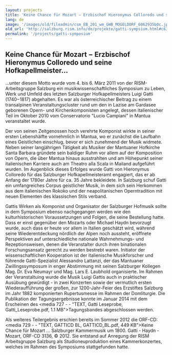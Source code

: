 ```yaml
---
layout: projects
title: 'Keine Chance für Mozart − Erzbischof Hieronymus Colloredo und seine Hofkapellmeister'
lang: de
image: '/images/old/fileadmin/csm_EB_201_wm_GWB_MOGELDORF_6062935b0c.jpg'
old_url: 'http://salzburg.rism.info/de/projekte/gatti-sympsium.html#c636'
permalink: '/projects/gatti-symposium'
---
```


## Keine Chance für Mozart − Erzbischof Hieronymus Colloredo und seine Hofkapellmeister...

...unter diesem Motto wurde vom 4. bis 6. März 2011 von der RISM-Arbeitsgruppe Salzburg ein musikwissenschaftliches Symposium zu Leben, Werk und Umfeld des letzten Salzburger Hofkapellmeisters Luigi Gatti (1740−1817) abgehalten. Es war als österreichischer Beitrag zu einem transalpinen Veranstaltungscluster rund um den in Lazise am Gardasee geborenen Opern- und Kirchenkomponisten angelegt, dessen italienischer Teil im Oktober 2010 vom Conservatorio "Lucio Campiani" in Mantua veranstaltet wurde.

Der von seinen Zeitgenossen hoch verehrte Komponist wirkte in seiner ersten Lebenshälfte vornehmlich in Mantua, wo er zunächst die Laufbahn eines Geistlichen einschlug, bevor er sich zunehmend der Musik widmete. Neben seiner langjährigen Tätigkeit als Musiker der Mantuaner Hofkirche Santa Barbara gründete sein baldiger Ruhm vor allem auf der Komposition von Opern, die über Mantua hinaus ausstrahlten und am Höhepunkt seiner italienischen Karriere auch am Theatro alla Scala in Mailand aufgeführt wurden. Im Augenblick dieses Erfolges wurde Gatti von Hieronymus Colloredo für das Salzburger Hofkapellmeisteramt engagiert, das er ab Anfang der 1780er Jahre für ca. 35 Jahre bekleidete. In Salzburg schuf Gatti ein umfangreiches Corpus geistlicher Musik, in dem sich sein Herkommen aus dem italienischen Rokoko und der neapolitanischen Operntradition mit neuen Elementen des klassischen Stils verband.

Gattis Wirken als Komponist und Organisator der Salzburger Hofmusik sollte in dem Symposium ebenso nachgegangen werden wie den kulturhistorischen Voraussetzungen und Folgen, die seine Bestellung hatte. Dass er einst gegenüber den Mozarts oder Michael Haydn bevorzugt wurde, auch dass er heute vor allem in Italien geschätzt wird, während seine Wiederentdeckung nördlich der Alpen noch aussteht, eröffnete Perspektiven auf unterschiedliche nationale Wahrnehmungs- und Rezeptionsweisen, denen die Veranstalter durch ihren binationalen Forschungsansatz gerecht zu werden bestrebt waren. Initiator der wissenschaftlichen Kooperation ist der italienische Musikforscher und führende Gatti-Spezialist Alessandro Lattanzi, der das Mantuaner Zwillingssymposum in enger Abstimmung mit seinen Salzburger Kollegen Mag. Dr. Eva Neumayr und Mag. Lars E. Laubhold organisierte. Im Rahmen der Veranstaltuing wurde die Musik Luigi Gattis auch in praktischer Ausübung gewürdigt - in zwei Konzerten sowie der vermutlich ersten Wiederaufführung der großen, zur 1200-Jahr-Feier des Erzstiftes Salzburg im Jahr 1882 komponierten Rupertusmesse im Rahmen der Domliturgie. Die Publikation der Tagungsergebnisse konnte im Januar 2014 mit dem Erscheinen des <media 727 - - "TEXT, Gatti Leseprobe, Gatti_Leseprobe.pdf, 1.1 MB">Tagungsbandes</media> abgeschlossen werden.

Als weiteres Teilergebnis erschien bereits im Sommer 2012 die ORF-CD: <media 729 - - "TEXT, GATTICD BL, GATTICD_BL.pdf, 449 KB">Keine Chance für Mozart ... Salzburger Kammermusik um 1800. Gatti - Haydn -Mozart, ORF-CD 3136, © 2012.</media> Sie entstand auf Anregung der RISM Arbeitsgruppe Salzburg als Studioneuproduktion eines Kammerkonzertes, welches im Rahmen des Symposiums stattgefunden hatte.
